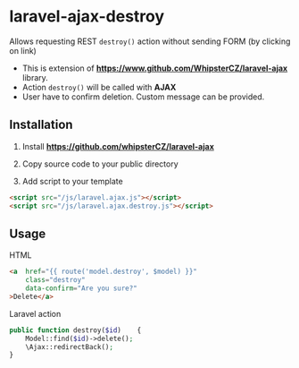 # laravel-ajax-destroy
Allows requesting REST `destroy()` action without sending FORM (by clicking on link) 

- This is extension of **https://www.github.com/WhipsterCZ/laravel-ajax** library.
-  Action `destroy()` will be called with **AJAX**
-  User have to confirm deletion. Custom message can be provided.

Installation
------------
1) Install **https://github.com/whipsterCZ/laravel-ajax** 

2) Copy source code to your public directory

3) Add script to your template
~~~~~ html
<script src="/js/laravel.ajax.js"></script>
<script src="/js/laravel.ajax.destroy.js"></script>
~~~~~

## Usage
HTML
~~~~~ html
<a  href="{{ route('model.destroy', $model) }}" 
    class="destroy" 
    data-confirm="Are you sure?"
>Delete</a>
~~~~~ 
Laravel action
~~~~~ php
public function destroy($id)    {
    Model::find($id)->delete();
    \Ajax::redirectBack();
}
~~~~~

